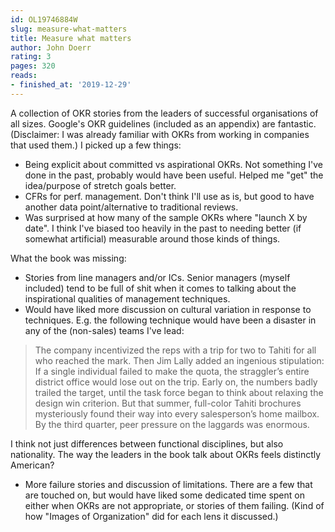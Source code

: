 ```yaml
---
id: OL19746884W
slug: measure-what-matters
title: Measure what matters
author: John Doerr
rating: 3
pages: 320
reads:
- finished_at: '2019-12-29'
---
```

A collection of OKR stories from the leaders of successful organisations of all sizes. Google's OKR guidelines (included as an appendix) are fantastic. (Disclaimer: I was already familiar with OKRs from working in companies that used them.) I picked up a few things:

* Being explicit about committed vs aspirational OKRs. Not something I've done in the past, probably would have been useful. Helped me "get" the idea/purpose of stretch goals better.
* CFRs for perf. management. Don't think I'll use as is, but good to have another data point/alternative to traditional reviews.
* Was surprised at how many of the sample OKRs where "launch X by date". I think I've biased too heavily in the past to needing better (if somewhat artificial) measurable around those kinds of things.

What the book was missing:

* Stories from line managers and/or ICs. Senior managers (myself included) tend to be full of shit when it comes to talking about the inspirational qualities of management techniques.
* Would have liked more discussion on cultural variation in response to techniques. E.g. the following technique would have been a disaster in any of the (non-sales) teams I've lead:

> The company incentivized the reps with a trip for two to Tahiti for all who reached the mark. Then Jim Lally added an ingenious stipulation: If a single individual failed to make the quota, the straggler’s entire district office would lose out on the trip. Early on, the numbers badly trailed the target, until the task force began to think about relaxing the design win criterion. But that summer, full-color Tahiti brochures mysteriously found their way into every salesperson’s home mailbox. By the third quarter, peer pressure on the laggards was enormous.

I think not just differences between functional disciplines, but also nationality. The way the leaders in the book talk about OKRs feels distinctly American?

* More failure stories and discussion of limitations. There are a few that are touched on, but would have liked some dedicated time spent on either when OKRs are not appropriate, or stories of them failing. (Kind of how "Images of Organization" did for each lens it discussed.)
